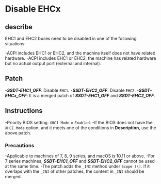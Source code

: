 # Disable EHCx

## describe

EHC1 and EHC2 buses need to be disabled in one of the following situations:

-ACPI includes EHC1 or EHC2, and the machine itself does not have related hardware.
-ACPI includes EHC1 or EHC2, the machine has related hardware but no actual output port (external and internal).

## Patch

-***SSDT-EHC1_OFF***: Disable `EHC1`.
-***SSDT-EHC2_OFF***: Disable `EHC2`.
-***SSDT-EHCx_OFF***: It is a merged patch of ***SSDT-EHC1_OFF*** and ***SSDT-EHC2_OFF***.

## Instructions

-Priority BIOS setting: `XHCI Mode` = `Enabled`.
-If the BIOS does not have the `XHCI Mode` option, and it meets one of the conditions in **Description**, use the above patch.

### Precautions

-Applicable to machines of 7, 8, 9 series, and macOS is 10.11 or above.
-For 7 series machines, ***SSDT-EHC1_OFF*** and ***SSDT-EHC2_OFF*** cannot be used at the same time.
-The patch adds the `_INI` method under `Scope (\)`. If it overlaps with the `_INI` of other patches, the content in `_INI` should be merged.